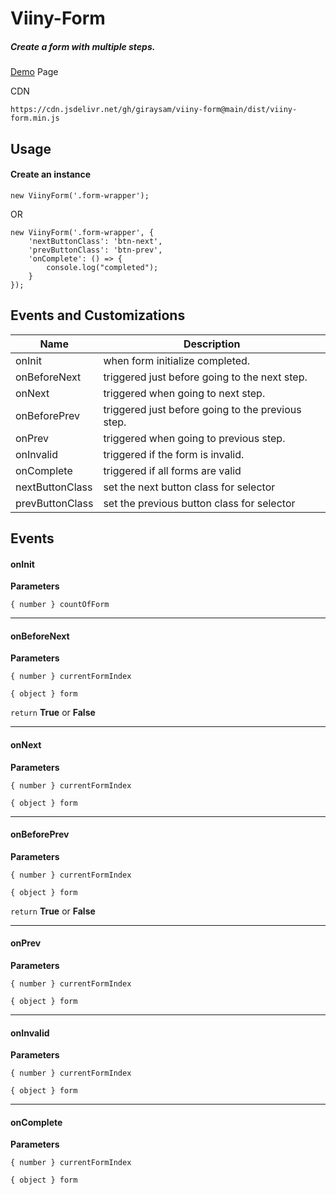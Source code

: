 # Viiny-Form
##### Create a form with multiple steps.

[Demo](https://giraysam.github.io/viiny-form/) Page

CDN
```
https://cdn.jsdelivr.net/gh/giraysam/viiny-form@main/dist/viiny-form.min.js
```

## Usage
#### Create an instance
```
new ViinyForm('.form-wrapper');
```
OR
```
new ViinyForm('.form-wrapper', {
    'nextButtonClass': 'btn-next',
    'prevButtonClass': 'btn-prev',
    'onComplete': () => {
        console.log("completed");
    }
});
```

## Events and Customizations
| Name | Description |
| ---- | ----------- | 
| onInit | when form initialize completed. |
| onBeforeNext | triggered just before going to the next step. |
| onNext | triggered when going to next step.  |
| onBeforePrev | triggered just before going to the previous step. |
| onPrev | triggered when going to previous step. |
| onInvalid | triggered if the form is invalid. |
| onComplete | triggered if all forms are valid |
| nextButtonClass | set the next button class for selector |
| prevButtonClass | set the previous button class for selector |

## Events
#### onInit
**Parameters**

`{ number } countOfForm`

------
#### onBeforeNext
**Parameters**

`{ number } currentFormIndex`

`{ object } form`

`return` **True** or **False**

------
#### onNext
**Parameters**

`{ number } currentFormIndex`

`{ object } form`

------
#### onBeforePrev
**Parameters**

`{ number } currentFormIndex`

`{ object } form`

`return` **True** or **False**

------
#### onPrev
**Parameters**

`{ number } currentFormIndex`

`{ object } form`

------
#### onInvalid
**Parameters**

`{ number } currentFormIndex`

`{ object } form`

------
#### onComplete
**Parameters**

`{ number } currentFormIndex`

`{ object } form`
